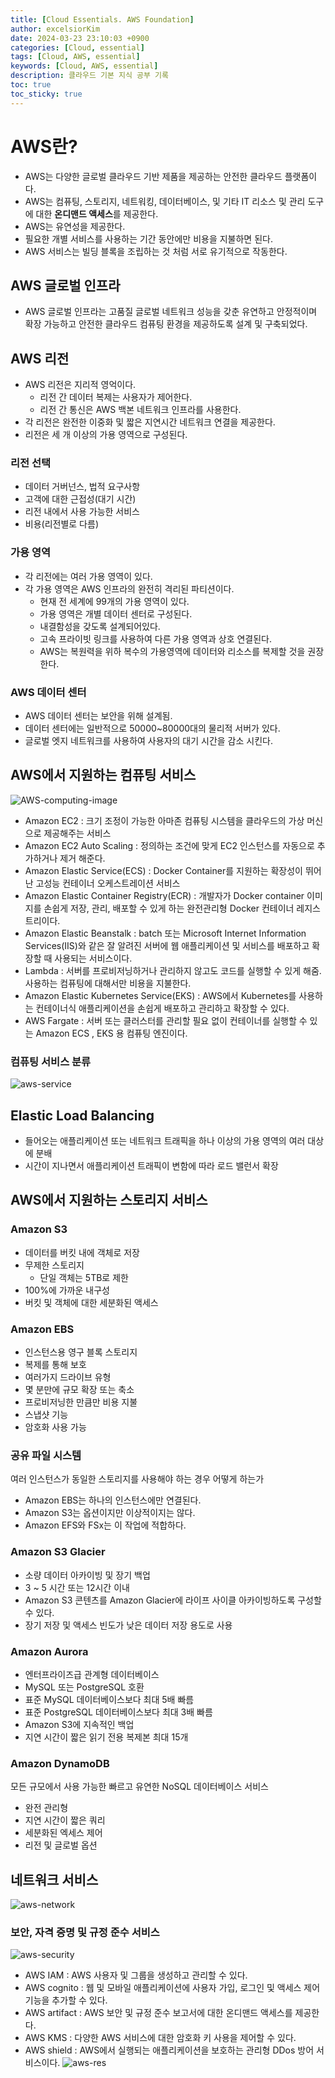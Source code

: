 ```yaml
---
title: [Cloud Essentials. AWS Foundation]
author: excelsiorKim
date: 2024-03-23 23:10:03 +0900
categories: [Cloud, essential]
tags: [Cloud, AWS, essential]
keywords: [Cloud, AWS, essential]
description: 클라우드 기본 지식 공부 기록
toc: true
toc_sticky: true
---
```


# AWS란?

- AWS는 다양한 글로벌 클라우드 기반 제품을 제공하는 안전한 클라우드 플랫폼이다.
- AWS는 컴퓨팅, 스토리지, 네트워킹, 데이터베이스, 및 기타 IT 리소스 및 관리 도구에 대한 **온디맨드 액세스**를 제공한다.
- AWS는 유연성을 제공한다.
- 필요한 개별 서비스를 사용하는 기간 동안에만 비용을 지불하면 된다.
- AWS 서비스는 빌딩 블록을 조립하는 것 처럼 서로 유기적으로 작동한다.

## AWS 글로벌 인프라

- AWS 글로벌 인프라는 고품질 글로벌 네트워크 성능을 갖춘 유연하고 안정적이며 확장 가능하고 안전한 클라우드 컴퓨팅 환경을 제공하도록 설계 및 구축되었다.

## AWS 리전

- AWS 리전은 지리적 영억이다.
  - 리전 간 데이터 복제는 사용자가 제어한다.
  - 리전 간 통신은 AWS 백본 네트워크 인프라를 사용한다.
- 각 리전은 완전한 이중화 및 짧은 지연시간 네트워크 연결을 제공한다.
- 리전은 세 개 이상의 가용 영역으로 구성된다.

### 리전 선택

- 데이터 거버넌스, 법적 요구사항
- 고객에 대한 근접성(대기 시간)
- 리전 내에서 사용 가능한 서비스
- 비용(리전별로 다름)

### 가용 영역

- 각 리전에는 여러 가용 영역이 있다.
- 각 가용 영역은 AWS 인프라의 완전히 격리된 파티션이다.
  - 현재 전 세계에 99개의 가용 영역이 있다.
  - 가용 영역은 개별 데이터 센터로 구성된다.
  - 내결함성을 갖도록 설계되어있다.
  - 고속 프라이빗 링크를 사용하여 다른 가용 영역과 상호 연결된다.
  - AWS는 복원력을 위하 복수의 가용영역에 데이터와 리소스를 복제할 것을 권장한다.

### AWS 데이터 센터

- AWS 데이터 센터는 보안을 위해 설계됨.
- 데이터 센터에는 일반적으로 50000~80000대의 물리적 서버가 있다.
- 글로벌 엣지 네트워크를 사용하여 사용자의 대기 시간을 감소 시킨다.

## AWS에서 지원하는 컴퓨팅 서비스

![AWS-computing-image](/assets/img/2024-03-23-cloud-aws/aws-computing-img.png)

- Amazon EC2 : 크기 조정이 가능한 아마존 컴퓨팅 시스템을 클라우드의 가상 머신으로 제공해주는 서비스
- Amazon EC2 Auto Scaling : 정의하는 조건에 맞게 EC2 인스턴스를 자동으로 추가하거나 제거 해준다.
- Amazon Elastic Service(ECS) : Docker Container를 지원하는 확장성이 뛰어난 고성능 컨테이너 오케스트레이션 서비스
- Amazon Elastic Container Registry(ECR) : 개발자가 Docker container 이미지를 손쉽게 저장, 관리, 배포할 수 있게 하는 완전관리형 Docker 컨테이너 레지스트리이다.
- Amazon Elastic Beanstalk : batch 또는 Microsoft Internet Information Services(IIS)와 같은 잘 알려진 서버에 웹 애플리케이션 및 서비스를 배포하고 확장할 때 사용되는 서비스이다.
- Lambda : 서버를 프로비저닝하거나 관리하지 않고도 코드를 실행할 수 있게 해줌. 사용하는 컴퓨팅에 대해서만 비용을 지불한다.
- Amazon Elastic Kubernetes Service(EKS) : AWS에서 Kubernetes를 사용하는 컨테이너식 애플리케이션을 손쉽게 배포하고 관리하고 확장할 수 있다.
- AWS Fargate : 서버 또는 클러스터를 관리할 필요 없이 컨테이너를 실행할 수 있는 Amazon ECS , EKS 용 컴퓨팅 엔진이다.

### 컴퓨팅 서비스 분류

![aws-service](/assets/img/2024-03-23-cloud-aws/aws-service.png)

## Elastic Load Balancing

- 들어오는 애플리케이션 또는 네트워크 트래픽을 하나 이상의 가용 영역의 여러 대상에 분배
- 시간이 지나면서 애플리케이션 트래픽이 변함에 따라 로드 밸런서 확장

## AWS에서 지원하는 스토리지 서비스

### Amazon S3

- 데이터를 버킷 내에 객체로 저장
- 무제한 스토리지
  - 단일 객체는 5TB로 제한
- 100%에 가까운 내구성
- 버킷 및 객체에 대한 세분화된 액세스

### Amazon EBS

- 인스턴스용 영구 블록 스토리지
- 복제를 통해 보호
- 여러가지 드라이브 유형
- 몇 분만에 규모 확장 또는 축소
- 프로비저닝한 만큼만 비용 지불
- 스냅샷 기능
- 암호화 사용 가능

### 공유 파일 시스템

여러 인스턴스가 동일한 스토리지를 사용해야 하는 경우 어떻게 하는가

- Amazon EBS는 하나의 인스턴스에만 연결된다.
- Amazon S3는 옵션이지만 이상적이지는 않다.
- Amazon EFS와 FSx는 이 작업에 적합하다.

### Amazon S3 Glacier

- 소량 데이터 아카이빙 및 장기 백업
- 3 ~ 5 시간 또는 12시간 이내
- Amazon S3 콘텐츠를 Amazon Glacier에 라이프 사이클 아카이빙하도록 구성할 수 있다.
- 장기 저장 및 액세스 빈도가 낮은 데이터 저장 용도로 사용

### Amazon Aurora

- 엔터프라이즈급 관계형 데이터베이스
- MySQL 또는 PostgreSQL 호환
- 표준 MySQL 데이터베이스보다 최대 5배 빠름
- 표준 PostgreSQL 데이터베이스보다 최대 3배 빠름
- Amazon S3에 지속적인 백업
- 지연 시간이 짧은 읽기 전용 복제본 최대 15개

### Amazon DynamoDB

모든 규모에서 사용 가능한 빠르고 유연한 NoSQL 데이터베이스 서비스

- 완전 관리형
- 지연 시간이 짧은 쿼리
- 세분화된 엑세스 제어
- 리전 및 글로벌 옵션

## 네트워크 서비스

![aws-network](/assets/img/2024-03-23-cloud-aws/aws-network.png)

### 보안, 자격 증명 및 규정 준수 서비스

![aws-security](/assets/img/2024-03-23-cloud-aws/aws-security.png)

- AWS IAM : AWS 사용자 및 그룹을 생성하고 관리할 수 있다.
- AWS cognito : 웹 및 모바일 애플리케이션에 사용자 가입, 로그인 및 액세스 제어 기능을 추가할 수 있다.
- AWS artifact : AWS 보안 및 규정 준수 보고서에 대한 온디맨드 액세스를 제공한다.
- AWS KMS : 다양한 AWS 서비스에 대한 암호화 키 사용을 제어할 수 있다.
- AWS shield : AWS에서 실행되는 애플리케이션을 보호하는 관리형 DDos 방어 서비스이다.
  ![aws-res](/assets/img/2024-03-23-cloud-aws/aws-responsibilty.png)
